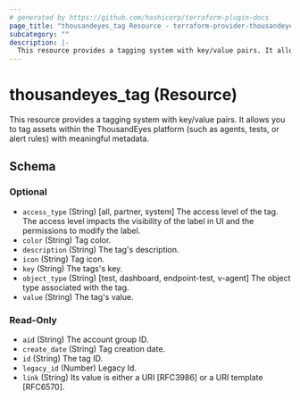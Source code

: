 ```yaml
---
# generated by https://github.com/hashicorp/terraform-plugin-docs
page_title: "thousandeyes_tag Resource - terraform-provider-thousandeyes"
subcategory: ""
description: |-
  This resource provides a tagging system with key/value pairs. It allows you to tag assets within the ThousandEyes platform (such as agents, tests, or alert rules) with meaningful metadata.
---
```


# thousandeyes_tag (Resource)

This resource provides a tagging system with key/value pairs. It allows you to tag assets within the ThousandEyes platform (such as agents, tests, or alert rules) with meaningful metadata.



<!-- schema generated by tfplugindocs -->
## Schema

### Optional

- `access_type` (String) [all, partner, system] The access level of the tag. The access level impacts the visibility of the label in UI and the permissions to modify the label.
- `color` (String) Tag color.
- `description` (String) The tag's description.
- `icon` (String) Tag icon.
- `key` (String) The tags's key.
- `object_type` (String) [test, dashboard, endpoint-test, v-agent] The object type associated with the tag.
- `value` (String) The tag's value.

### Read-Only

- `aid` (String) The account group ID.
- `create_date` (String) Tag creation date.
- `id` (String) The tag ID.
- `legacy_id` (Number) Legacy Id.
- `link` (String) Its value is either a URI [RFC3986] or a URI template [RFC6570].
